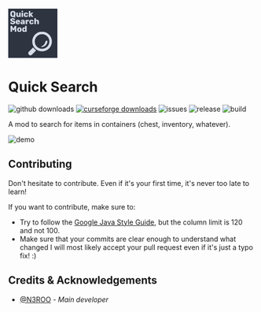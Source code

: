 ![logo](https://github.com/N3ROO/QuickSearchMod/raw/MC_1.16.3/.github/resources/quicksearch.png)

# Quick Search
![github downloads](https://img.shields.io/github/downloads/n3roo/quicksearchmod/total.svg?label=github%20downloads)
[![curseforge downloads](http://cf.way2muchnoise.eu/full_409086_downloads.svg)](https://www.curseforge.com/minecraft/mc-mods/quick-search)
![issues](https://img.shields.io/github/issues/n3roo/quicksearchmod.svg)
![release](https://img.shields.io/github/release/n3roo/quicksearchmod.svg)
![build](https://img.shields.io/github/workflow/status/N3ROO/quicksearchmod/Build%20MC1.16.3?label=build%201.16.3)

A mod to search for items in containers (chest, inventory, whatever).

![demo](https://github.com/N3ROO/QuickSearchMod/raw/MC_1.16.3/.github/resources/demo-1.0.0.gif)

## Contributing
Don't hesitate to contribute. Even if it's your first time, it's never too late to learn!

If you want to contribute, make sure to:
- Try to follow the [Google Java Style Guide](https://google.github.io/styleguide/javaguide.html), but the column limit is 120 and not 100.
- Make sure that your commits are clear enough to understand what changed
I will most likely accept your pull request even if it's just a typo fix! :)

## Credits & Acknowledgements

- [@N3ROO](https://github.com/N3ROO)  - *Main developer*
